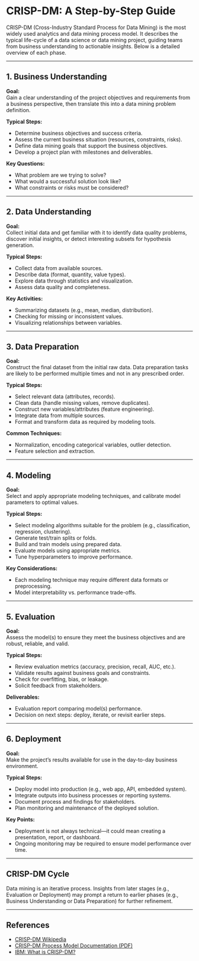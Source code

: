 # CRISP-DM: A Step-by-Step Guide

CRISP-DM (Cross-Industry Standard Process for Data Mining) is the most widely used analytics and data mining process model. It describes the typical life-cycle of a data science or data mining project, guiding teams from business understanding to actionable insights. Below is a detailed overview of each phase.

---

## 1. Business Understanding

**Goal:**  
Gain a clear understanding of the project objectives and requirements from a business perspective, then translate this into a data mining problem definition.

**Typical Steps:**
- Determine business objectives and success criteria.
- Assess the current business situation (resources, constraints, risks).
- Define data mining goals that support the business objectives.
- Develop a project plan with milestones and deliverables.

**Key Questions:**
- What problem are we trying to solve?
- What would a successful solution look like?
- What constraints or risks must be considered?

---

## 2. Data Understanding

**Goal:**  
Collect initial data and get familiar with it to identify data quality problems, discover initial insights, or detect interesting subsets for hypothesis generation.

**Typical Steps:**
- Collect data from available sources.
- Describe data (format, quantity, value types).
- Explore data through statistics and visualization.
- Assess data quality and completeness.

**Key Activities:**
- Summarizing datasets (e.g., mean, median, distribution).
- Checking for missing or inconsistent values.
- Visualizing relationships between variables.

---

## 3. Data Preparation

**Goal:**  
Construct the final dataset from the initial raw data. Data preparation tasks are likely to be performed multiple times and not in any prescribed order.

**Typical Steps:**
- Select relevant data (attributes, records).
- Clean data (handle missing values, remove duplicates).
- Construct new variables/attributes (feature engineering).
- Integrate data from multiple sources.
- Format and transform data as required by modeling tools.

**Common Techniques:**
- Normalization, encoding categorical variables, outlier detection.
- Feature selection and extraction.

---

## 4. Modeling

**Goal:**  
Select and apply appropriate modeling techniques, and calibrate model parameters to optimal values.

**Typical Steps:**
- Select modeling algorithms suitable for the problem (e.g., classification, regression, clustering).
- Generate test/train splits or folds.
- Build and train models using prepared data.
- Evaluate models using appropriate metrics.
- Tune hyperparameters to improve performance.

**Key Considerations:**
- Each modeling technique may require different data formats or preprocessing.
- Model interpretability vs. performance trade-offs.

---

## 5. Evaluation

**Goal:**  
Assess the model(s) to ensure they meet the business objectives and are robust, reliable, and valid.

**Typical Steps:**
- Review evaluation metrics (accuracy, precision, recall, AUC, etc.).
- Validate results against business goals and constraints.
- Check for overfitting, bias, or leakage.
- Solicit feedback from stakeholders.

**Deliverables:**
- Evaluation report comparing model(s) performance.
- Decision on next steps: deploy, iterate, or revisit earlier steps.

---

## 6. Deployment

**Goal:**  
Make the project’s results available for use in the day-to-day business environment.

**Typical Steps:**
- Deploy model into production (e.g., web app, API, embedded system).
- Integrate outputs into business processes or reporting systems.
- Document process and findings for stakeholders.
- Plan monitoring and maintenance of the deployed solution.

**Key Points:**
- Deployment is not always technical—it could mean creating a presentation, report, or dashboard.
- Ongoing monitoring may be required to ensure model performance over time.

---

## CRISP-DM Cycle

Data mining is an iterative process. Insights from later stages (e.g., Evaluation or Deployment) may prompt a return to earlier phases (e.g., Business Understanding or Data Preparation) for further refinement.

---

## References

- [CRISP-DM Wikipedia](https://en.wikipedia.org/wiki/Cross-industry_standard_process_for_data_mining)
- [CRISP-DM Process Model Documentation (PDF)](https://www.the-modeling-agency.com/crisp-dm.pdf)
- [IBM: What is CRISP-DM?](https://www.ibm.com/topics/crisp-dm)